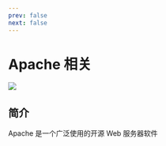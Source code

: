 ```yaml
---
prev: false
next: false
---
```


# Apache 相关

![](/images/apache.webp)

## 简介

Apache 是一个广泛使用的开源 Web 服务器软件
